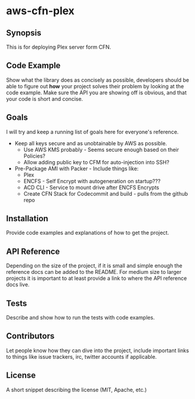# aws-cfn-plex
## Synopsis

This is for deploying Plex server form CFN.

## Code Example

Show what the library does as concisely as possible, developers should be able to figure out **how** your project solves their problem by looking at the code example. Make sure the API you are showing off is obvious, and that your code is short and concise.

## Goals

I will try and keep a running list of goals here for everyone's reference.  
- Keep all keys secure and as unobtainable by AWS as possible.
  - Use AWS KMS probably - Seems secure enough based on their Policies?
  - Allow adding public key to CFM for auto-injection into SSH?
- Pre-Package AMI with Packer - Include things like:
  - Plex
  - ENCFS - Self Encrypt with autogeneration on startup???
  - ACD CLI - Service to mount drive after ENCFS Encrypts
  - Create CFN Stack for Codecommit and build - pulls from the github repo

## Installation

Provide code examples and explanations of how to get the project.

## API Reference

Depending on the size of the project, if it is small and simple enough the reference docs can be added to the README. For medium size to larger projects it is important to at least provide a link to where the API reference docs live.

## Tests

Describe and show how to run the tests with code examples.

## Contributors

Let people know how they can dive into the project, include important links to things like issue trackers, irc, twitter accounts if applicable.

## License

A short snippet describing the license (MIT, Apache, etc.)
